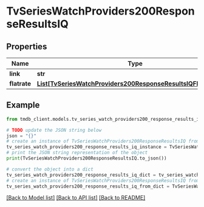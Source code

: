 # TvSeriesWatchProviders200ResponseResultsIQ


## Properties

Name | Type | Description | Notes
------------ | ------------- | ------------- | -------------
**link** | **str** |  | [optional] 
**flatrate** | [**List[TvSeriesWatchProviders200ResponseResultsIQFlatrateInner]**](TvSeriesWatchProviders200ResponseResultsIQFlatrateInner.md) |  | [optional] 

## Example

```python
from tmdb_client.models.tv_series_watch_providers200_response_results_iq import TvSeriesWatchProviders200ResponseResultsIQ

# TODO update the JSON string below
json = "{}"
# create an instance of TvSeriesWatchProviders200ResponseResultsIQ from a JSON string
tv_series_watch_providers200_response_results_iq_instance = TvSeriesWatchProviders200ResponseResultsIQ.from_json(json)
# print the JSON string representation of the object
print(TvSeriesWatchProviders200ResponseResultsIQ.to_json())

# convert the object into a dict
tv_series_watch_providers200_response_results_iq_dict = tv_series_watch_providers200_response_results_iq_instance.to_dict()
# create an instance of TvSeriesWatchProviders200ResponseResultsIQ from a dict
tv_series_watch_providers200_response_results_iq_from_dict = TvSeriesWatchProviders200ResponseResultsIQ.from_dict(tv_series_watch_providers200_response_results_iq_dict)
```
[[Back to Model list]](../README.md#documentation-for-models) [[Back to API list]](../README.md#documentation-for-api-endpoints) [[Back to README]](../README.md)


